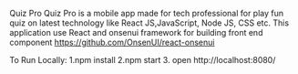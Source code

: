 Quiz Pro
Quiz Pro is a mobile app made for tech professional for play fun quiz on latest technology like React JS,JavaScript, Node JS, CSS etc.
This application use React and onsenui framework for building front end component https://github.com/OnsenUI/react-onsenui

To Run Locally:
1.npm install
2.npm start
3. open http://localhost:8080/
